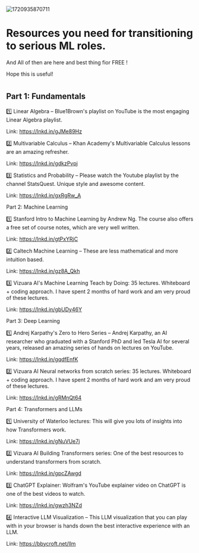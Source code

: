 

![1720935870711](https://github.com/user-attachments/assets/cd9d4916-fce3-481e-a065-a92e6e91518e)




# Resources you need for transitioning to serious ML roles.

 And All of then are here and best thing fior FREE !

 Hope this is useful!


#

 ## Part 1: Fundamentals

1️⃣ Linear Algebra – Blue1Brown's playlist on YouTube is the most engaging Linear Algebra playlist.

Link: https://lnkd.in/gJMe89Hz

2️⃣ Multivariable Calculus – Khan Academy's Multivariable Calculus lessons are an amazing refresher.

Link: https://lnkd.in/gdkzPvpj

3️⃣ Statistics and Probability – Please watch the Youtube playlist by the channel StatsQuest. Unique style and awesome content.

Link: https://lnkd.in/gxRgRw_A

Part 2: Machine Learning

1️⃣ Stanford Intro to Machine Learning by Andrew Ng. The course also offers a free set of course notes, which are very well written.

Link: https://lnkd.in/gtPxYRjC

2️⃣ Caltech Machine Learning – These are less mathematical and more intuition based.

Link: https://lnkd.in/gz8A_Qkh

3️⃣ Vizuara AI's Machine Learning Teach by Doing: 35 lectures. Whiteboard + coding approach. I have spent 2 months of hard work and am very proud of these lectures.

Link: https://lnkd.in/gbUDy46Y

Part 3: Deep Learning

1️⃣ Andrej Karpathy's Zero to Hero Series – Andrej Karpathy, an AI researcher who graduated with a Stanford PhD and led Tesla AI for several years, released an amazing series of hands on lectures on YouTube.

Link: https://lnkd.in/gqdfEnfK

2️⃣ Vizuara AI Neural networks from scratch series: 35 lectures. Whiteboard + coding approach. I have spent 2 months of hard work and am very proud of these lectures.

Link: https://lnkd.in/gRMnQt64

Part 4: Transformers and LLMs

1️⃣ University of Waterloo lectures: This will give you lots of insights into how Transformers work.

Link: https://lnkd.in/gNuVUe7j

2️⃣ Vizuara AI Building Transformers series: One of the best resources to understand transformers from scratch.

Link: https://lnkd.in/gpcZAwgd

3️⃣ ChatGPT Explainer: Wolfram's YouTube explainer video on ChatGPT is one of the best videos to watch.

Link: https://lnkd.in/gwzh3NZd

4️⃣ Interactive LLM Visualization – This LLM visualization that you can play with in your browser is hands down the best interactive experience with an LLM.

Link: https://bbycroft.net/llm

#


 

